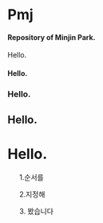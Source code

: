 # Pmj

#### Repository of Minjin Park. <p>
Hello.  
#### Hello.
### Hello.
## Hello.
# Hello.

<ol>1.순서를</ol>
<ol>2.지정해</ol>
<ol>3. 봤습니다</ol>
